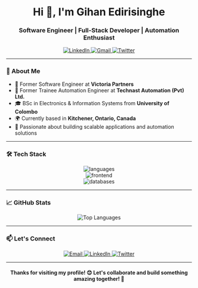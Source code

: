 <h1 align="center">Hi 👋, I'm Gihan Edirisinghe</h1>
<h3 align="center">Software Engineer | Full-Stack Developer | Automation Enthusiast</h3>

<p align="center">
  <a href="https://www.linkedin.com/in/gihan-niranga" target="_blank">
    <img src="https://img.shields.io/badge/LinkedIn-0077B5?style=for-the-badge&logo=linkedin&logoColor=white" alt="LinkedIn"/>
  </a>
  <a href="mailto:gihankodikara93@gmail.com">
    <img src="https://img.shields.io/badge/Gmail-D14836?style=for-the-badge&logo=gmail&logoColor=white" alt="Gmail"/>
  </a>
  <a href="https://x.com/GihanNiranga93" target="_blank">
    <img src="https://img.shields.io/badge/Twitter-1DA1F2?style=for-the-badge&logo=twitter&logoColor=white" alt="Twitter"/>
  </a>
</p>

---

### 🚀 About Me

- 🏢 Former Software Engineer at **Victoria Partners**
- 🏢 Former Trainee Automation Engineer at **Technast Automation (Pvt) Ltd.**
- 🎓 BSc in Electronics & Information Systems from **University of Colombo**
- 🌍 Currently based in **Kitchener, Ontario, Canada**
- 👀 Passionate about building scalable applications and automation solutions

---

### 🛠️ Tech Stack

<div align="center">

<img src="https://skillicons.dev/icons?i=java,kotlin,dart,py,js,ts,php,html,css" alt="languages" />
<br>
<img src="https://skillicons.dev/icons?i=spring,nodejs,express,react,angular,tailwind,bootstrap,mysql,mongodb" alt="frontend" />
<br>
<img src="https://skillicons.dev/icons?i=androidstudio,visualstudio,git,github,postman,figma,wordpress,aws,firebase" alt="databases" />


</div>

---

### 📈 GitHub Stats

<div align="center">
  
![Top Languages](https://github-readme-stats.vercel.app/api/top-langs/?username=gihan936&layout=compact&theme=radical&hide_border=true)
  
</div>

---

### 📫 Let's Connect

<p align="center">
  <a href="mailto:gihankodikara93@gmail.com">
    <img src="https://img.shields.io/badge/Email-gihankodikara93@gmail.com-blue?style=flat-square&logo=gmail" alt="Email"/>
  </a>
  <a href="https://www.linkedin.com/in/gihan-niranga" target="_blank">
    <img src="https://img.shields.io/badge/LinkedIn-Gihan_Niranga-blue?style=flat-square&logo=linkedin" alt="LinkedIn"/>
  </a>
  <a href="https://x.com/GihanNiranga93" target="_blank">
    <img src="https://img.shields.io/badge/Twitter-@GihanNiranga93-blue?style=flat-square&logo=twitter" alt="Twitter"/>
  </a>
</p>

---

<h4 align="center">
Thanks for visiting my profile! 😊 Let's collaborate and build something amazing together! 🚀
</h4>
